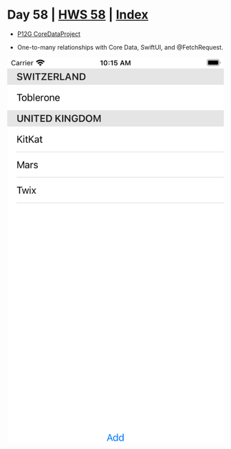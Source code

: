 # Day 58 | [HWS 58](https://www.hackingwithswift.com/100/swiftui/58) | [Index](https://github.com/JulesMoorhouse/100DaysOfSwiftUI/blob/main/README.md)

 - [P12G CoreDataProject](https://github.com/JulesMoorhouse/100DaysOfSwiftUI/blob/main/P12G%20CoreDataProject/P12G%20CoreDataProject/ContentView.swift) 
 
 - One-to-many relationships with Core Data, SwiftUI, and @FetchRequest.

<img src="../Images/day58g.png" />